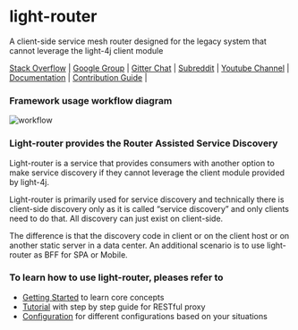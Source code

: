 # light-router

A client-side service mesh router designed for the legacy system that cannot leverage the light-4j client module

[Stack Overflow](https://stackoverflow.com/questions/tagged/light-4j) |
[Google Group](https://groups.google.com/forum/#!forum/light-4j) |
[Gitter Chat](https://gitter.im/networknt/light-router) |
[Subreddit](https://www.reddit.com/r/lightapi/) |
[Youtube Channel](https://www.youtube.com/channel/UCHCRMWJVXw8iB7zKxF55Byw) |
[Documentation](https://doc.networknt.com/service/router/) |
[Contribution Guide](https://doc.networknt.com/contribute/) |

### Framework usage workflow diagram

![workflow](docs/light-route.png)

### Light-router provides the Router Assisted Service Discovery


Light-router is a service that provides consumers with another option to make service discovery if they cannot leverage the client module provided by light-4j.

Light-router is primarily used for service discovery and technically there is client-side discovery only as it is called “service discovery” and only clients need to do that. All discovery can just exist on client-side.

The difference is that the discovery code in client or on the client host or on another static server in a data center. An additional scenario is to use light-router as BFF for SPA or Mobile.


### To learn how to use light-router, pleases refer to

* [Getting Started](https://www.networknt.com/getting-started/light-router/) to learn core concepts
* [Tutorial](https://www.networknt.com/tutorial/router/) with step by step guide for RESTful proxy
* [Configuration](https://www.networknt.com/service/router/configuration/) for different configurations based on your situations
